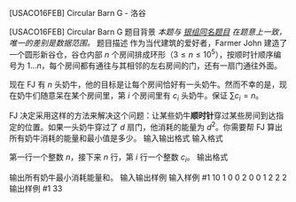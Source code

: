 



[USACO16FEB] Circular Barn G - 洛谷














[USACO16FEB] Circular Barn G
题目背景
*本题与 [银组同名题目](/problem/P3137) 在题意上一致，唯一的差别是数据范围。*
题目描述
作为当代建筑的爱好者，Farmer John 建造了一个圆形新谷仓，谷仓内部 $n$ 个房间排成环形（$3 \leq n \leq 10^5$），按顺时针顺序编号为 $1\ldots n$，每个房间都有通往与其相邻的左右房间的门，还有一扇门通往外面。

现在 FJ 有 $n$ 头奶牛，他的目标是让每个房间恰好有一头奶牛。然而不幸的是，现在奶牛们随意呆在某个房间里，第 $i$ 个房间里有 $c_i$ 头奶牛。保证 $\sum c_i =n$。

FJ 决定采用这样的方法来解决这个问题：让某些奶牛**顺时针**穿过某些房间到达指定的位置。如果一头奶牛穿过了 $d$ 扇门，他消耗的能量为 $d^2$。你需要帮 FJ 算出所有奶牛消耗的能量和最小值是多少。
输入输出格式
输入格式

第一行一个整数 $n$，接下来 $n$ 行，第 $i$ 行一个整数 $c_i$。
输出格式

输出所有奶牛最小消耗能量和。
输入输出样例
输入样例 #1
10
1
0
0
2
0
0
1
2
2
2
输出样例 #1
33






